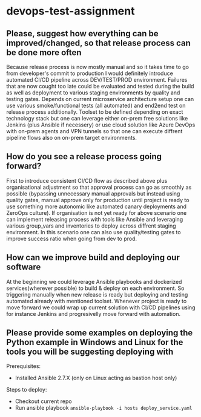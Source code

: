 # devops-test-assignment
## Please, suggest how everything can be improved/changed, so that release process can be done more often
Because release process is now mostly manual and so it takes time to go from developer's commit to production I would definitely introduce automated CI/CD pipeline across DEV/TEST/PROD environment. Failures that are now cought too late could be evaluated and tested during the build as well as deployment to various staging environments by quality and testing gates. Depends on current microservice architecture setup one can use various smoke/functional tests (all automated) and end2end test on release process additionally. Toolset to be defined depending on exact technology stack but one can leverage either on-prem free solutions like Jenkins (plus Ansible if necessery) or use cloud solution like Azure DevOps with on-prem agents and VPN tunnels so that one can execute diffrent pipeline flows also on on-prem target environments.

## How do you see a release process going forward?
First to introduce consistent CI/CD flow as described above plus organisational adjustment so that approval process can go as smoothly as possible (bypassing unnecessary manual approvals but instead using quality gates, manual approve only for production until project is ready to use something more autonomic like automated canary deployments and ZeroOps culture).
If organisation is not yet ready for above scenario one can implement releasing process with tools like Ansible and leveraging various group_vars and inventories to deploy across diffrent staging environment. In this scenario one can also use quality/testing gates to improve success ratio when going from dev to prod.

## How can we improve build and deploying our software
At the beginning we could leverage Ansible playbooks and dockerized services(wherever possible) to build & deploy on each environment. So triggering manually when new release is ready but deploying and testing automated already with mentioned toolset. Whenever project is ready to move forward we could wrap up current solution with CI/CD pipelines using for instance Jenkins and progresivelly move forward with automation.

## Please provide some examples on deploying the Python example in Windows and Linux for the tools you will be suggesting deploying with
Prerequisites:
* Installed Ansible 2.7.X (only on Linux acting as bastion host only)

Steps to deploy:
* Checkout current repo
* Run ansible playbook `ansible-playbook -i hosts deploy_service.yaml`
